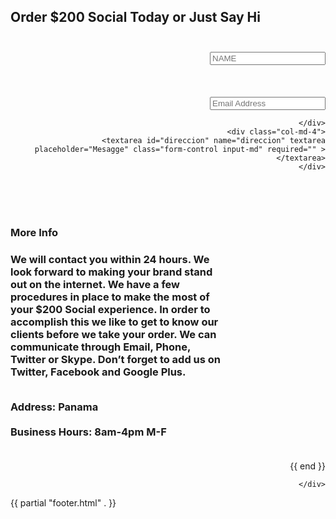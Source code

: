 
<section id="services">
        <div class="container">
            <div class="row">
                <div class="col-lg-12 text-center">

<h2 align='left'>Order $200 Social Today or Just Say Hi<br><br></h2>
<div align="right">
            <div class="col-md-8"> 
                 <input id="name" name="name" type="text" placeholder="NAME"  class="form-control input-md" required="">
        </div>
        <br>
        <br>
        <br>
        <div class="form-group" >
            <div class="col-md-4" >
                <input id="correo" name="correo" type="text"  maxlength="30" placeholder="Email Address" class="form-control input-md" required="">

            </div>
            <div class="col-md-4">
                <textarea id="direccion" name="direccion" textarea placeholder="Mesagge" class="form-control input-md" required="" ></textarea>
            </div>
</div>
<br>
<br>
<br>
<h3 class="text-muted" align='left'>More Info
<h3 class="text-muted" align='left'>
We will contact you within 24 hours. We<br> look forward to making your brand stand<br>  out on the internet. We have a few<br> procedures in place to make the most of<br>  your $200 Social experience. In order to <br> accomplish this we like to get to know our<br> clients before we take your order. We can <br>communicate through Email, Phone,<br> Twitter or Skype. Don’t forget to add us on<br> Twitter, Facebook and Google Plus.
<br><br>

Address: Panama
<br>
<br>
Business Hours: 8am-4pm M-F
<br><br></h3></p>


</font>
</center> 
    {{ end }}

  
    </div>
</section>
{{ partial "footer.html" . }}